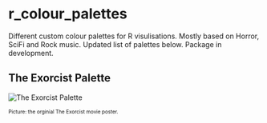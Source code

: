 # r_colour_palettes

Different custom colour palettes for R visulisations. Mostly based on Horror, SciFi and Rock music. Updated list of palettes below. Package in development.

## The Exorcist Palette

![The Exorcist Palette](rcolourpalettes/exorcist/images/exorcistposter.png)

<font size="1"> Picture: the orginial The Exorcist movie poster.</font>







